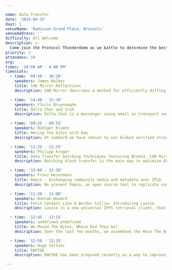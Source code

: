 ```yaml
---

name: Data Transfer
date: '2023-04-15'
days: 1
venueName: 'Radisson Grand Place, Brussels'
venueAddress: ''
difficulty: All Welcome
description: >-
  Come join the Protocol Thunderdome as we battle to determine the best way to move content addressed bytes! We'll review recent progress in data transfer, including work coming out of the Move The Bytes Working Group, and explore how we can make IPFS 10x faster at getting your stuff than Web2!
priority: 2
attendees: 50
org: 
times: '10:00 AM - 6:00 PM'
timeslots:
  - time: '09:50 - 10:20'
    speakers: James Walker
    title: CAR Mirror Reflections
    description: CAR Mirror describes a method for efficiently diffing, deduplicating, packaging, and transmitting IPLD data from source to sink.  In this talk I'll give an introduction to the CAR Mirror protocol and then review the current state of the Go implementation.

  - time: '14:40 - 15:10'
    speakers: Floris Bruynooghe
    title: Delta Chat and Iroh
    description: Delta Chat is a messenger using email as transport and with no additional infrastructure.  This talk will discuss how the minimalist Iroh is used by Delta Chat to easily set up a second device by connecting both devices peer-to-peer.

  - time: '09:25 - 09:55'
    speakers: Rüdiger Klaehn
    title: Moving the bytes with bao
    description: At number0 we have chosen to use blake3 verified streaming for data synchronization. I will explain how bao works, what the tradeoffs are, and what higher layers will benefit from lightning fast partial sync of large files.

  - time: '12:25 - 12:55'
    speakers: Philipp Krüger
    title: Data Transfer batching Techniques featuring Blake3, CAR Mirror, and more
    description: Batching block transfer is the main way to optimize DAG exchange compared to bitswap.This talk discusses current proposals for batched data transfer such as blake3 with bao, sending CAR files, CAR mirror, and GraphSync. We’ll look at what use cases they do and don’t solve as well as which techniques from one protocol could be applied in others.

  - time: '15:00 - 15:30'
    speakers: Franz Heinzmann
    title: Repco - Exchanging community media and metadata over IPLD
    description: We present Repco, an open source tool to replicate content from community media publishers. Repco uses IPLD repositories, CAR streams and UCANs to exchange authenticated logs of media content and metadata, which is ingested from different sources (RSS, REST APIs). Repco is developed within a wide network of European community media publishers and builds on long-running discussions on better publishing networks for small-scale media outlets. Future plans include connecting to speech transcription and translation services as well as integrating community features over ActivityPub.

  - time: '11:30 - 12:00'
    speakers: Hannah Howard
    title: Fetch Content Like A Border Collie: Introducing Lassie
    description: Lassie is a new universal IPFS retrieval client, that speaks multiple data transfer protocols to easily find and fetch your data -- no questions asked. Lassie is already operating at scale in the Saturn network. We'll talk about our design goals with Lassie, how we built it, and how Lassie might learn to speak your bespoke data transfer protocol in the future!

  - time: '12:45 - 13:15'
    speakers: undefined undefined
    title: We Moved The Bytes, Where Did They Go?
    description: Over the last few months, we assembled the Move The Bytes Working Group to improve data transfer protocols across the IPFS network. This panel discussion will cover what we discussed, what we think we learned, and where we'd like to take this work from here.

  - time: '12:50 - 12:35'
    speakers: Hugo Valtier
    title: RAPIDE
    description: RAPIDE has been proposed recently as a way to improve the content fetching performance of IPFS. This talk will be a demo of RAPIDE powering ipget 2.0. A brief description of the internals of RAPIDE will also be given to provide context to the audience.

---
```

